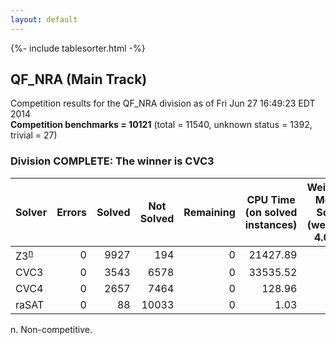 ```yaml
---
layout: default
---
```

{%- include tablesorter.html -%}

## QF_NRA (Main Track)

Competition results for the QF_NRA division as of Fri Jun 27 16:49:23 EDT 2014
<br/>**Competition benchmarks = 10121** (total = 11540, unknown status = 1392, trivial = 27)

### Division COMPLETE: The winner is CVC3



<table id="sequential" class="result sorted">
<thead>
<tr>
<th class="center">Solver</th><th class="center">Errors</th>
<th class="center">Solved</th>
<th class="center">Not Solved</th>
<th class="center">Remaining</th>
<th class="center">CPU Time (on solved instances)</th>
<th class="center">Weighted Medal Score (weight =  4.005)</th>
</tr>
</thead>
<tr>
<td><span class="non-competing-grey">Z3<sup><a href="#fn">n</a></sup></span></td>
<td align="right">0</td>
<td align="right">9927</td>
<td align="right">194</td>
<td align="right">0</td>
<td align="right">  21427.89</td>
<td align="right"> 3.853</td>
</tr>
<tr>
<td>CVC3</td>
<td align="right">0</td>
<td align="right">3543</td>
<td align="right">6578</td>
<td align="right">0</td>
<td align="right">  33535.52</td>
<td align="right"> 0.491</td>
</tr>
<tr>
<td>CVC4</td>
<td align="right">0</td>
<td align="right">2657</td>
<td align="right">7464</td>
<td align="right">0</td>
<td align="right">    128.96</td>
<td align="right"> 0.276</td>
</tr>
<tr>
<td>raSAT</td>
<td align="right">0</td>
<td align="right">88</td>
<td align="right">10033</td>
<td align="right">0</td>
<td align="right">      1.03</td>
<td align="right"> 0.000</td>
</tr>
</table>

<span id="fn"> n. Non-competitive.</span>
